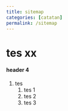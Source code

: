 ```yaml
---
title: sitemap
categories: [catatan]
permalink: /sitemap
---
```


# tes xx
#### header 4
1. tes
    1. tes 1
    1. tes 2
    1. tes 3